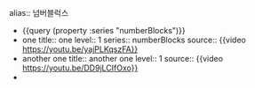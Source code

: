 alias:: 넘버블럭스

- {{query (property :series "numberBlocks")}}
- one
  title:: one
  level:: 1
  series:: numberBlocks
  source:: {{video https://youtu.be/yajPLKqszFA}}
- another one
  title:: another one
  level:: 1
  source:: {{video https://youtu.be/DD9jLCIfOxo}}
-